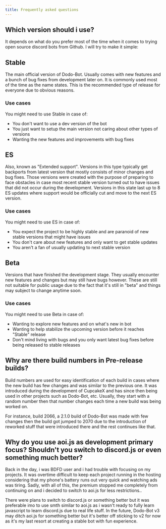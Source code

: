 ```yaml
---
title: Frequently asked questions
---
```


## Which version should i use?
It depends on what do you prefer most of the time when it comes to trying open source discord bots from Github. I will try to make it simple:


## Stable
The main official version of Dodo-Bot. Usually comes with new features and a bunch of bug fixes from development later on. It is commonly used most of the time as the name states. This is the recommended type of release for everyone due to obvious reasons.

### Use cases
You might need to use Stable in case of:
* You don't want to use a dev version of the bot
* You just want to setup the main version not caring about other types of versions
* Wanting the new features and improvements with bug fixes

## ES
Also, known as "Extended support". Versions in this type typically get backports from latest version that mostly consists of minor changes and bug fixes. Those versions were created with the purpose of preparing to face obstacles in case most recent stable version turned out to have issues that did not occur during the development. Versions in this state last up to 8 ES updates where support would be officially cut and move to the next ES version.

### Use cases
You might need to use ES in case of:

* You expect the project to be highly stable and are paranoid of new stable versions that might have issues
* You don't care about new features and only want to get stable updates
* You aren't a fan of usually updating to next stable version

## Beta
Versions that have finished the development stage. They usually encounter new features and changes but may still have bugs however. These are still not suitable for public usage due to the fact that it's still in "beta" and things may subject to change anytime soon.

### Use cases
You might need to use Beta in case of:
* Wanting to explore new features and on what's new in bot
* Wanting to help stabilize the upcoming version before it reaches "Stable" release
* Don't mind living with bugs and you only want latest bug fixes before being released to stable releases

## Why are there build numbers in Pre-release builds?
Build numbers are used for easy identification of each build in cases where the new build has few changes and was similar to the previous one. It was introduced during the development of CupcakeX and has since then being used in other projects such as Dodo-Bot, etc. Usually, they start with a random number then that number changes each time a new build was being worked on. 

For instance, build 2066, a 2.1.0 build of Dodo-Bot was made with few changes then the build got jumped to 2070 due to the introduction of reworked stuff that were introduced there and the rest continues like that.


## Why do you use aoi.js as development primary focus? Shouldn't you switch to discord.js or even something much better?
Back in the day, i was BDFD user and i had trouble with focusing on my projects. It was overtime difficult to keep each project running in the hosting considering that my phone's battery runs out very quick and watching ads was tiring. Sadly, with all of this, the premium stopped me completely from continuing on and i decided to switch to aoi.js for less restrictions..

There were plans to switch to discord.js or something better but it was preferable imo to use smth similar to aoi.js as i wasn't ready to fully learn javascript to learn discord.js due to real life stuff. In the future, Dodo-Bot v3 may ditch aoi.js for something better but it's better off sticking to v2 for now as it's my last resort at creating a stable bot with fun experience.
